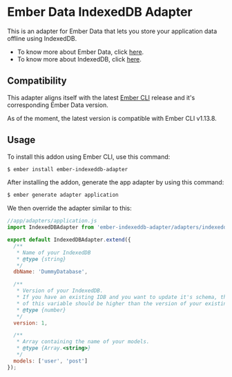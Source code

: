 # Ember Data IndexedDB Adapter

This is an adapter for Ember Data that lets you store your application data offline using IndexedDB.

* To know more about Ember Data, click [here](https://github.com/emberjs/data).
* To know more about IndexedDB, click [here](https://developer.mozilla.org/en-US/docs/Web/API/IndexedDB_API).

## Compatibility

This adapter aligns itself with the latest [Ember CLI](http://www.ember-cli.com/) release
and it's corresponding Ember Data version.

As of the moment, the latest version is compatible with Ember CLI v1.13.8.

## Usage

To install this addon using Ember CLI, use this command:

```bash
$ ember install ember-indexeddb-adapter
```

After installing the addon, generate the app adapter by using this command:

```bash
$ ember generate adapter application
```

We then override the adapter similar to this:

```js
//app/adapters/application.js
import IndexedDBAdapter from 'ember-indexeddb-adapter/adapters/indexeddb';

export default IndexedDBAdapter.extend({
  /**
   * Name of your IndexedDB
   * @type {string}
   */
  dbName: 'DummyDatabase',

  /**
   * Version of your IndexedDB.
   * If you have an existing IDB and you want to update it's schema, the value
   * of this variable should be higher than the version of your existing IDB.
   * @type {number}
   */
  version: 1,

  /**
   * Array containing the name of your models.
   * @type {Array.<string>}
   */
  models: ['user', 'post']
});
```
